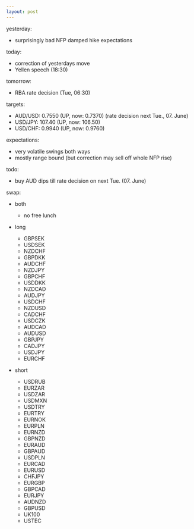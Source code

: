 ```yaml
---
layout: post
---
```


yesterday:

* surprisingly bad NFP damped hike expectations


today:

* correction of yesterdays move
* Yellen speech (18:30)


tomorrow:

* RBA rate decision (Tue, 06:30)


targets:

* AUD/USD: 0.7550 (UP, now: 0.7370) (rate decision next Tue., 07. June)
* USD/JPY: 107.40 (UP, now: 106.50)
* USD/CHF: 0.9940 (UP, now: 0.9760)


expectations:

* very volatile swings both ways
* mostly range bound (but correction may sell off whole NFP rise)


todo:

* buy AUD dips till rate decision on next Tue. (07. June)




swap:

* both
	* no free lunch
	
* long
	* GBPSEK
	* USDSEK
	* NZDCHF
	* GBPDKK
	* AUDCHF
	* NZDJPY
	* GBPCHF
	* USDDKK
	* NZDCAD
	* AUDJPY
	* USDCHF
	* NZDUSD
	* CADCHF
	* USDCZK
	* AUDCAD
	* AUDUSD
	* GBPJPY
	* CADJPY
	* USDJPY
	* EURCHF

* short
	* USDRUB
	* EURZAR
	* USDZAR
	* USDMXN
	* USDTRY
	* EURTRY
	* EURNOK
	* EURPLN
	* EURNZD
	* GBPNZD
	* EURAUD
	* GBPAUD
	* USDPLN
	* EURCAD
	* EURUSD
	* CHFJPY
	* EURGBP
	* GBPCAD
	* EURJPY
	* AUDNZD
	* GBPUSD
	* UK100
	* USTEC
